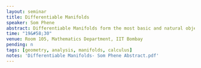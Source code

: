 ```yaml
---
layout: seminar
title: Differentiable Manifolds
speaker: Som Phene
abstract: Differentiable Manifolds form the most basic and natural objects in advanced calculus as is seen by the natural form that Stokes Theorem takes in the manifold setup. In this talk we will give an overview of Differentiable Manifolds including basic definitions and examples of submanifolds as well as abstract manifolds with applications to Lie Groups, Riemannian Geometry, Dynamical Systems and so on.
time: "19&#58;30"
venue: Room 105, Mathematics Department, IIT Bombay
pending: n
tags: [geometry, analysis, manifolds, calculus]
notes: 'Differentiable Manifolds- Som Phene Abstract.pdf'
---
```

